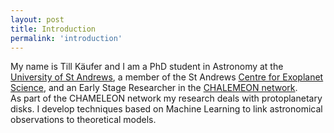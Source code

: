 ```yaml
---
layout: post
title: Introduction
permalink: 'introduction'
---
```

My name is Till Käufer and I am a PhD student in Astronomy at the [University of St Andrews](https://www.st-andrews.ac.uk/), a member of the St Andrews [Centre for Exoplanet Science](https://www.st-andrews.ac.uk/exoplanets/), and an Early Stage Researcher in the [CHALEMEON network](https://chameleon.wp.st-andrews.ac.uk/).  
As part of the CHAMELEON network my research deals with protoplanetary disks. I develop techniques based on Machine Learning to link astronomical observations to theoretical models.


